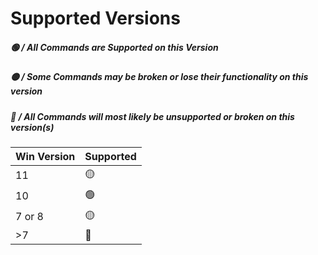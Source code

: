 
# Supported Versions
##### 🟢 / All Commands are Supported on this Version
##### 🟡 / Some Commands may be broken or lose their functionality on this version
##### 🔴 / All Commands will most likely be unsupported or broken on this version(s)

| Win Version |     Supported      |
| ----------- | ------------------ |
|     11      |        🟡          |
|     10      |        🟢          |
|   7 or 8    |        🟡          |
|     >7      |        🔴          |
